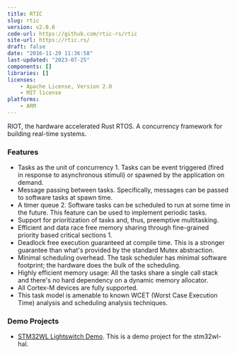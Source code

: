 ```yaml
---
title: RTIC
slug: rtic
version: v2.0.0
code-url: https://github.com/rtic-rs/rtic
site-url: https://rtic.rs/
draft: false
date: "2016-11-29 11:36:58"
last-updated: "2023-07-25"
components: []
libraries: []
licenses:
    - Apache License, Version 2.0
    - MIT license
platforms:
    - ARM
---
```

RIOT, the hardware accelerated Rust RTOS. A concurrency framework for building real-time systems.

<!--more-->

### Features
- Tasks as the unit of concurrency 1. Tasks can be event triggered (fired in response to asynchronous stimuli) or spawned by the application on demand.
- Message passing between tasks. Specifically, messages can be passed to software tasks at spawn time.
- A timer queue 2. Software tasks can be scheduled to run at some time in the future. This feature can be used to implement periodic tasks.
- Support for prioritization of tasks and, thus, preemptive multitasking.
- Efficient and data race free memory sharing through fine-grained priority based critical sections 1.
- Deadlock free execution guaranteed at compile time. This is a stronger guarantee than what's provided by the standard Mutex abstraction.
- Minimal scheduling overhead. The task scheduler has minimal software footprint; the hardware does the bulk of the scheduling.
- Highly efficient memory usage: All the tasks share a single call stack and there's no hard dependency on a dynamic memory allocator.
- All Cortex-M devices are fully supported.
- This task model is amenable to known WCET (Worst Case Execution Time) analysis and scheduling analysis techniques.


### Demo Projects
- [STM32WL Lightswitch Demo](https://github.com/newAM/stm32wl-lightswitch-demo). This is a demo project for the stm32wl-hal.
